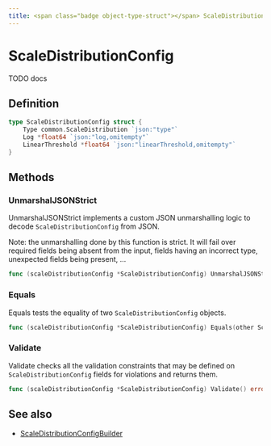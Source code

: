 ```yaml
---
title: <span class="badge object-type-struct"></span> ScaleDistributionConfig
---
```

# <span class="badge object-type-struct"></span> ScaleDistributionConfig

TODO docs

## Definition

```go
type ScaleDistributionConfig struct {
    Type common.ScaleDistribution `json:"type"`
    Log *float64 `json:"log,omitempty"`
    LinearThreshold *float64 `json:"linearThreshold,omitempty"`
}
```
## Methods

### <span class="badge object-method"></span> UnmarshalJSONStrict

UnmarshalJSONStrict implements a custom JSON unmarshalling logic to decode `ScaleDistributionConfig` from JSON.

Note: the unmarshalling done by this function is strict. It will fail over required fields being absent from the input, fields having an incorrect type, unexpected fields being present, …

```go
func (scaleDistributionConfig *ScaleDistributionConfig) UnmarshalJSONStrict(raw []byte) error
```

### <span class="badge object-method"></span> Equals

Equals tests the equality of two `ScaleDistributionConfig` objects.

```go
func (scaleDistributionConfig *ScaleDistributionConfig) Equals(other ScaleDistributionConfig) bool
```

### <span class="badge object-method"></span> Validate

Validate checks all the validation constraints that may be defined on `ScaleDistributionConfig` fields for violations and returns them.

```go
func (scaleDistributionConfig *ScaleDistributionConfig) Validate() error
```

## See also

 * <span class="badge builder"></span> [ScaleDistributionConfigBuilder](./builder-ScaleDistributionConfigBuilder.md)
